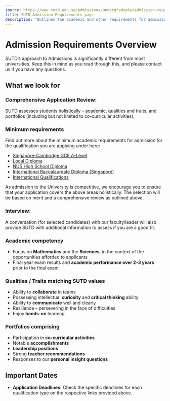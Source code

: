 ```yaml
---
source: https://www.sutd.edu.sg/admissions/undergraduate/admission-requirements/overview
title: SUTD Admission Requirements page
description: "Outlines the academic and other requirements for admission to SUTD's undergraduate programs."
---
```


# Admission Requirements Overview

SUTD’s approach to Admissions is significantly different from most universities. Keep this in mind as you read through this, and please contact us if you have any questions.

## What we look for

### Comprehensive Application Review:
SUTD assesses students holistically – academic, qualities and traits, and portfolios (including but not limited to co-curricular activities).

### Minimum requirements
Find out more about the minimum academic requirements for admission for the qualification you are applying under here:

* [Singapore-Cambridge GCE A-Level](https://www.sutd.edu.sg/admissions/undergraduate/singapore-cambridge-gce-a-level/criteria-for-admission)
* [Local Diploma](https://www.sutd.edu.sg/admissions/undergraduate/local-diploma/criteria-for-admission/)
* [NUS High School Diploma](https://www.sutd.edu.sg/admissions/undergraduate/nus-high-school-diploma/criteria-for-admission)
* [International Baccalaureate Diploma (Singapore)](https://www.sutd.edu.sg/admissions/undergraduate/international-baccalaureate-diploma-singapore/criteria-for-admission/)
* [International Qualifications](https://www.sutd.edu.sg/admissions/undergraduate/admission-requirements/international-qualifications)

As admission to the University is competitive, we encourage you to ensure that your application covers the above areas holistically. The selection will be based on merit and a comprehensive review as outlined above.

### Interview:
A conversation (for selected candidates) with our faculty/leader will also provide SUTD with additional information to assess if you are a good fit.

### Academic competency
* Focus on **Mathematics** and the **Sciences**, in the context of the opportunities afforded to applicants
* Final year exam results and **academic performance over 2-3 years** prior to the final exam

### Qualities / Traits matching SUTD values
* Ability to **collaborate** in teams
* Possessing intellectual **curiosity** and **critical thinking** ability
* Ability to **communicate** well and clearly
* Resilience – persevering in the face of difficulties
* Enjoy **hands-on** learning

### Portfolios comprising
* Participation in **co-curricular activities**
* Notable **accomplishments**
* **Leadership positions**
* Strong **teacher recommendations**
* Responses to our **personal insight questions**

## Important Dates
* **Application Deadlines:** Check the specific deadlines for each qualification type on the respective links provided above.
